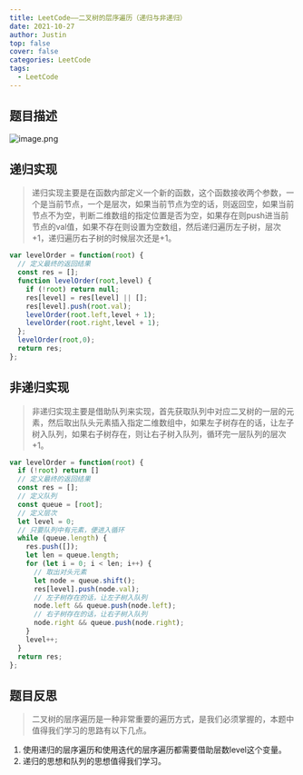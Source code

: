 ```yaml
---
title: LeetCode——二叉树的层序遍历（递归与非递归）
date: 2021-10-27
author: Justin
top: false
cover: false
categories: LeetCode
tags:
  - LeetCode
---
```


## 题目描述

![image.png](https://img-blog.csdnimg.cn/img_convert/529dbcc0afd64c348aa3db92f4bfbc46.png)

## 递归实现
>递归实现主要是在函数内部定义一个新的函数，这个函数接收两个参数，一个是当前节点，一个是层次，如果当前节点为空的话，则返回空，如果当前节点不为空，判断二维数组的指定位置是否为空，如果存在则push进当前节点的val值，如果不存在则设置为空数组，然后递归遍历左子树，层次+1，递归遍历右子树的时候层次还是+1。

```js
var levelOrder = function(root) {
  // 定义最终的返回结果
  const res = [];
  function levelOrder(root,level) {
    if (!root) return null;
    res[level] = res[level] || [];
    res[level].push(root.val);
    levelOrder(root.left,level + 1);
    levelOrder(root.right,level + 1);
  };
  levelOrder(root,0);
  return res;
};
```

## 非递归实现
>非递归实现主要是借助队列来实现，首先获取队列中对应二叉树的一层的元素，然后取出队头元素插入指定二维数组中，如果左子树存在的话，让左子树入队列，如果右子树存在，则让右子树入队列，循环完一层队列的层次+1。

```js
var levelOrder = function(root) {
  if (!root) return []
  // 定义最终的返回结果
  const res = [];
  // 定义队列
  const queue = [root];
  // 定义层次
  let level = 0;
  // 只要队列中有元素，便进入循环
  while (queue.length) {
    res.push([]);
    let len = queue.length;
    for (let i = 0; i < len; i++) {
      // 取出对头元素
      let node = queue.shift();
      res[level].push(node.val);
      // 左子树存在的话，让左子树入队列
      node.left && queue.push(node.left);
      // 右子树存在的话，让右子树入队列
      node.right && queue.push(node.right);
    }
    level++;
  }
  return res;
};
```

## 题目反思
>二叉树的层序遍历是一种非常重要的遍历方式，是我们必须掌握的，本题中值得我们学习的思路有以下几点。

1. 使用递归的层序遍历和使用迭代的层序遍历都需要借助层数level这个变量。
2. 递归的思想和队列的思想值得我们学习。


